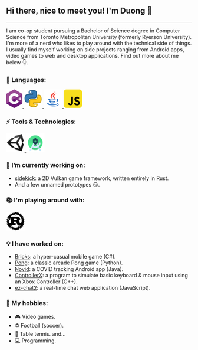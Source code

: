 ## Hi there, nice to meet you! I'm Duong 👋

---

<!-- Insert banner image -->

I am co-op student pursuing a Bachelor of Science degree in Computer Science from Toronto Metropolitan University (formerly Ryerson University). I'm more of a nerd who likes to play around with the technical side of things. I usually find myself working on side projects ranging from Android apps, video games to web and desktop applications. Find out more about me below 👇.

### 📕 Languages:

<a href="">
    <img src="./icons/c-sharp.png" height=50>
</a>
<a href="">
    <img src="./icons/python.png" height=50>
</a>
<a href="">
    <img src="./icons/java.png" height=50>
</a>
<a href="">
    <img src="./icons/js.png" height=50>    
</a>

### ⚡ Tools & Technologies:

<a href="">
    <img src="./icons/unity.png" height=50>
</a>
<a href="">
    <img src="./icons/android-studio.png" height=50>
</a>

### 🔭 I’m currently working on:

- [sidekick](https://github.com/ThaiDuongVu/sidekick): a 2D Vulkan game framework, written entirely in Rust.
- And a few unnamed prototypes 😏.

### 📚 I'm playing around with:

<a href="">
    <img src="./icons/rust.png" height=50>
</a>

### 💡 I have worked on:

- [Bricks](https://github.com/ThaiDuongVu/ProjectBricks): a hyper-casual mobile game (C#).
- [Pong](https://github.com/ThaiDuongVu/Pong): a classic arcade Pong game (Python).
- [Novid](https://github.com/ThaiDuongVu/Novid): a COVID tracking Android app (Java).
- [ControllerX](https://github.com/ThaiDuongVu/ControllerX): a program to simulate basic keyboard & mouse input using an Xbox Controller (C++).
- [ez-chat2](https://github.com/ThaiDuongVu/ez-chat2): a real-time chat web application (JavaScript).

### 🤟 My hobbies:

- 🎮 Video games.
- ⚽ Football (soccer).
- 🏓 Table tennis.
and...
- 💻 Programming.
